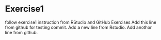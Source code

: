 # Exercise1
follow exercise1 instruction from RStudio and GitHub Exercises
Add this line from github for testing commit. 
Add a new line from Rstudio.
Add anothor line from github.
